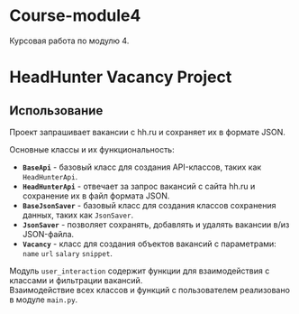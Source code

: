 # Course-module4
Курсовая работа по модулю 4.
# HeadHunter Vacancy Project
## Использование

Проект запрашивает вакансии с hh.ru и сохраняет их в формате JSON. 

Основные классы и их функциональность:
- **`BaseApi`** - базовый класс для создания API-классов, таких как `HeadHunterApi`.
- **`HeadHunterApi`** - отвечает за запрос вакансий с сайта hh.ru и сохранение их в файл формата JSON.
- **`BaseJsonSaver`** - базовый класс для создания классов сохранения данных, таких как `JsonSaver`.
- **`JsonSaver`** - позволяет сохранять, добавлять и удалять вакансии в/из JSON-файла.
- **`Vacancy`** - класс для создания объектов вакансий с параметрами:<br> 
`name`
`url`
`salary`
`snippet`.

Модуль `user_interaction` содержит функции для взаимодействия с классами и фильтрации вакансий.  
Взаимодействие всех классов и функций с пользователем реализовано в модуле `main.py`.
